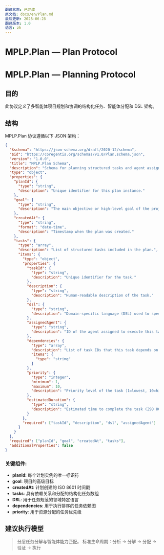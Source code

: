 ```yaml
---
翻译状态: 已完成
原文档: docs/en/Plan.md
最后更新: 2025-06-28
翻译版本: 1.0
语言: zh
---
```


# MPLP.Plan — Plan Protocol

# MPLP.Plan — Planning Protocol

## 目的
此协议定义了多智能体项目规划和协调的结构化任务、智能体分配和 DSL 架构。

## 结构

MPLP.Plan 协议遵循以下 JSON 架构：

```json
{
  "$schema": "https://json-schema.org/draft/2020-12/schema",
  "$id": "https://coregentis.org/schemas/v1.0/Plan.schema.json",
  "version": "1.0.0",
  "title": "MPLP.Plan Schema",
  "description": "Schema for planning structured tasks and agent assignments in a multi-agent system.",
  "type": "object",
  "properties": {
    "planId": {
      "type": "string",
      "description": "Unique identifier for this plan instance."
    },
    "goal": {
      "type": "string",
      "description": "The main objective or high-level goal of the project plan."
    },
    "createdAt": {
      "type": "string",
      "format": "date-time",
      "description": "Timestamp when the plan was created."
    },
    "tasks": {
      "type": "array",
      "description": "List of structured tasks included in the plan.",
      "items": {
        "type": "object",
        "properties": {
          "taskId": {
            "type": "string",
            "description": "Unique identifier for the task."
          },
          "description": {
            "type": "string",
            "description": "Human-readable description of the task."
          },
          "dsl": {
            "type": "string",
            "description": "Domain-specific language (DSL) used to specify task logic."
          },
          "assignedAgent": {
            "type": "string",
            "description": "ID of the agent assigned to execute this task."
          },
          "dependencies": {
            "type": "array",
            "description": "List of task IDs that this task depends on.",
            "items": {
              "type": "string"
            }
          },
          "priority": {
            "type": "integer",
            "minimum": 1,
            "maximum": 10,
            "description": "Priority level of the task (1=lowest, 10=highest)."
          },
          "estimatedDuration": {
            "type": "string",
            "description": "Estimated time to complete the task (ISO 8601 duration format)."
          }
        },
        "required": ["taskId", "description", "dsl", "assignedAgent"]
      }
    }
  },
  "required": ["planId", "goal", "createdAt", "tasks"],
  "additionalProperties": false
}
```

### 关键组件:

- **planId**: 每个计划实例的唯一标识符
- **goal**: 项目的高级目标
- **createdAt**: 计划创建的 ISO 8601 时间戳
- **tasks**: 具有依赖关系和分配的结构化任务数组
- **DSL**: 用于任务规范的领域特定语言
- **dependencies**: 用于执行排序的任务依赖图
- **priority**: 用于资源分配的任务优先级

## 建议执行模型
> 分层任务分解与智能体能力匹配。
> 标准生命周期：分析 → 分解 → 分配 → 验证 → 执行